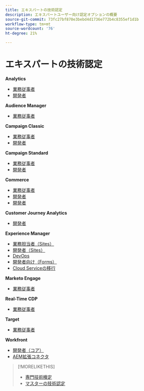 ```yaml
---
title: エキスパートの技術認定
description: エキスパートユーザー向け認定オプションの概要
source-git-commit: 73fc27bf870e3bebd4d1736e772b4c8355ef1d1b
workflow-type: tm+mt
source-wordcount: '76'
ht-degree: 21%

---
```


# エキスパートの技術認定

**Analytics**

* [ 業務従事者 ](/help/certifications/aa/aa-e-business.md) <!--AD0-E208-->
* [ 開発者 ](/help/certifications/aa/aa-e-developer.md) <!--AD0-E209-->

**Audience Manager**

* [ 業務従事者 ](/help/certifications/aam/aam-e-business.md) <!--AD0-E457-->

**Campaign Classic**

* [ 業務従事者 ](/help/certifications/acc/acc-e-business.md) <!--AD0-E327-->
* [ 開発者 ](/help/certifications/acc/acc-e-developer.md) <!--AD0-E330-->

**Campaign Standard**

* [ 業務従事者 ](/help/certifications/acs/acs-e-business.md) <!--AD0-E307-->
* [ 開発者 ](/help/certifications/acs/acs-e-developer.md) <!--AD0-E306-->

**Commerce**

* [ 業務従事者 ](/help/certifications/ac/ac-e-business.md) <!--AD0-E708-->
* [ 開発者 ](/help/certifications/ac/ac-e-developer.md) <!--AD0-E716-->
* [ 開発者 ](/help/certifications/ac/ac-e-fedeveloper.md) <!--AD0-E710-->

**Customer Journey Analytics**

* [ 開発者 ](/help/certifications/acja/acja-e-developer.md) <!--AD0-E604-->

**Experience Manager**

* [ 業務担当者（Sites） ](/help/certifications/aem/aem-sites-e-business.md) <!--AD0-E121-->
* [ 開発者（Sites） ](/help/certifications/aem/aem-sites-e-developer.md) <!--AD0-E134-->
* [DevOps](/help/certifications/aem/aem-devops-e-engineer.md) <!--AD0-E124-->
* [ 開発者向け（Forms） ](/help/certifications/aem/aem-forms-e-developer.md) <!--AD0-E125-->
* [Cloud Serviceの移行 ](/help/certifications/aem/aem-cs-e-migration.md) <!--AD0-E136-->

**Marketo Engage**

* [ 業務従事者 ](/help/certifications/ame/ame-e-business.md) <!--AD0-E559-->

**Real-Time CDP**

* [ 業務従事者 ](/help/certifications/rtcdp/rtcdp-p-business.md) <!--AD0-E602-->

**Target**

* [ 業務従事者 ](/help/certifications/at/at-e-business.md) <!--AD0-E406-->

**Workfront**

* [ 開発者（コア） ](/help/certifications/aw/aw-core-e-developer.md) <!--AD0-E904-->
* [AEM拡張コネクタ ](/help/certifications/aw/aw-aem-e-connector.md) <!--AD0-E906-->

>[!MORELIKETHIS]
>
>* [ 専門技術検定 ](professional.md)
>* [マスターの技術認定 ](master.md)
